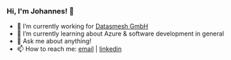 ### Hi, I'm Johannes! 👋

- 🔭 I’m currently working for [Datasmesh GmbH](https://www.dmesh.io/)
- 🌱 I’m currently learning about Azure & software development in general
- 💬 Ask me about anything!
- 📫 How to reach me: [email](johannes.schmidt.oxa@gmail.com) | [linkedin](https://www.linkedin.com/in/johannes-schmidt-8789461bb/)

